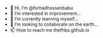 - 👋 Hi, I’m @forhadhossenbabu
- 👀 I’m interested in improvement...
- 🌱 I’m currently learning myself...
- 💞️ I’m looking to collaborate on the earth...
- 📫 How to reach me thefhbs.github.io

<!---
thefhbs/thefhbs is a ✨ special ✨ repository because its `README.md` (this file) appears on your GitHub profile.
You can click the Preview link to take a look at your changes.
--->
